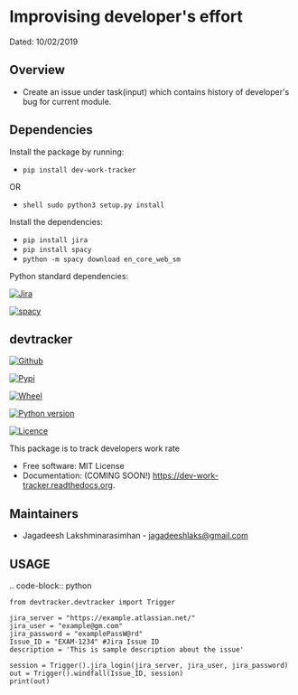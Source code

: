 
Improvising developer's effort
==============================
Dated: 10/02/2019


Overview
--------

* Create an issue under task(input) which contains history of developer's bug for current module.


Dependencies
------------

Install the package by running:

* ```pip install dev-work-tracker```

OR

* ```shell sudo python3 setup.py install```

Install the dependencies:

* ```pip install jira```
* ```pip install spacy```
* ```python -m spacy download en_core_web_sm```

Python standard dependencies:

[![Jira](https://img.shields.io/badge/Python%20Package-jira-blue)](https://pypi.org/project/jira/)

[![spacy](https://img.shields.io/badge/Python%20Package-spacy-blue)](https://pypi.org/project/spacy/)


devtracker
--------------

[![Github](https://img.shields.io/badge/Dev-Github-green)](https://github.com/jagadeesh-l/dev-work-tracker)

[![Pypi](https://img.shields.io/pypi/v/dev-work-tracker.svg)](https://pypi.python.org/pypi/dev-work-tracker)

[![Wheel](https://img.shields.io/pypi/wheel/wheel)](https://pypi.python.org/pypi/dev-work-tracker)

[![Python version](https://img.shields.io/badge/python-3.0%20%7C%203.1%20%7C%203.2%20%7C%203.3%20%7C%203.4%20%7C%203.5%20%7C%203.6%20%7C%203.7%20%7C%203.8-blue)](https://www.python.org/downloads/release/python-380/)

[![Licence](https://img.shields.io/apm/l/vim-mode)](https://pypi.python.org/pypi/dev-work-tracker)


This package is to track developers work rate

* Free software: MIT License
* Documentation: (COMING SOON!) https://dev-work-tracker.readthedocs.org.

Maintainers
------------

* Jagadeesh Lakshminarasimhan - jagadeeshlaks@gmail.com

## USAGE

.. code-block:: python

	from devtracker.devtracker import Trigger

	jira_server = "https://example.atlassian.net/"
	jira_user = "example@gm.com"
	jira_password = "examplePassW@rd"
	Issue_ID = "EXAM-1234" #Jira Issue ID
	description = 'This is sample description about the issue'

	session = Trigger().jira_login(jira_server, jira_user, jira_password)
	out = Trigger().windfall(Issue_ID, session)
	print(out)








